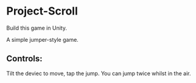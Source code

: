 # Project-Scroll
 Build this game in Unity.

A simple jumper-style game.
## Controls:

Tilt the deviec to move, tap the jump. You can jump twice whilst in the air.
